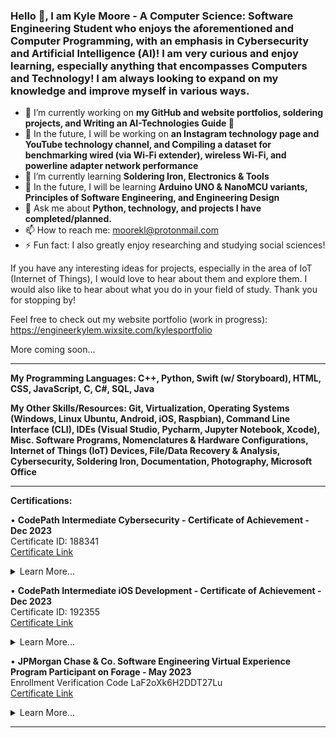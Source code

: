 ### Hello 👋, I am Kyle Moore - A Computer Science: Software Engineering Student who enjoys the aforementioned and Computer Programming, with an emphasis in Cybersecurity and Artificial Intelligence (AI)! I am very curious and enjoy learning, especially anything that encompasses Computers and Technology! I am always looking to expand on my knowledge and improve myself in various ways.

- 🔭 I’m currently working on **my GitHub and website portfolios, soldering projects, and Writing an AI-Technologies Guide 👀**
- 🌠 In the future, I will be working on **an Instagram technology page and YouTube technology channel, and Compiling a dataset for benchmarking wired (via Wi-Fi extender), wireless Wi-Fi, and powerline adapter network performance**
- 🌱 I’m currently learning __Soldering Iron, Electronics & Tools__
- 🚀 In the future, I will be learning **Arduino UNO & NanoMCU variants, Principles of Software Engineering, and Engineering Design**
- 💬 Ask me about **Python, technology, and projects I have completed/planned.**
- 📫 How to reach me: moorekl@protonmail.com
- ⚡ Fun fact: I also greatly enjoy researching and studying social sciences!



If you have any interesting ideas for projects, especially in the area of IoT (Internet of Things), I would love to hear about them and explore them. I would also like to hear about what you do in your field of study. Thank you for stopping by!

Feel free to check out my website portfolio (work in progress): https://engineerkylem.wixsite.com/kylesportfolio

More coming soon...



----------------------------------------------------------------------------------------------------------------------------------------------------

**My Programming Languages: C++, Python, Swift (w/ Storyboard), HTML, CSS, JavaScript, C, C#, SQL, Java**

**My Other Skills/Resources: Git, Virtualization, Operating Systems (Windows, Linux Ubuntu, Android, iOS, Raspbian), Command Line Interface (CLI), IDEs (Visual Studio, Pycharm, Jupyter Notebook, Xcode), Misc. Software Programs, Nomenclatures & Hardware Configurations, Internet of Things (IoT) Devices, File/Data Recovery & Analysis, Cybersecurity, Soldering Iron, Documentation, Photography, Microsoft Office**

----------------------------------------------------------------------------------------------------------------------------------------------------

**Certifications:**

• **CodePath Intermediate Cybersecurity - Certificate of Achievement - Dec 2023**  
Certificate ID: 188341  
[Certificate Link](https://drive.google.com/file/d/1AJ5BSaQCkPQY4wx7ZYNT_m0RDwx9G7Ts/view)

<details>
  <summary>Learn More...</summary>
  <blockquote>

   • Demonstrated mastery of essential cybersecurity tools, including Wireshark, MISP, Audit, and Splunk.

   • Successfully simulated real-world cyberattacks and performed thorough analyses to assess their impact on diverse systems.

   • Utilized data mining techniques to identify potential attackers and conducted extensive file analysis using Splunk.

   • Implemented effective Denial-of-Service (DoS) mitigation strategies using Audit.

   • Conducted comprehensive research on the historical context of well-known attacks through MISP.

   • Applied knowledge of networking, the OSI model, and IP protocols to execute precise incident response procedures.

   • Acquired a strong foundational understanding of Cybersecurity, reinforcing and expanding my digital security expertise.
   
  </blockquote>
</details>    

• **CodePath Intermediate iOS Development - Certificate of Achievement - Dec 2023**  
Certificate ID: 192355  
[Certificate Link](https://drive.google.com/file/d/13gr-wILhl5TezI0gLkDO_Ju0DeuEI6OY/view)

<details>
  <summary>Learn More...</summary>
  <blockquote>

   • Demonstrated expertise in building iOS apps with meticulous attention to detail, ensuring both comprehensible code and sleek User Interfaces (UI). Proficiently utilized Xcode on macOS for development.

   • Added additional features and quality-of-life elements to enhance app functionality and user experience. Improvements encompassed aesthetics, additional features (e.g., camera implementation), and more.

   • Implemented various aspects of iOS app development, including APIs, controllers (e.g., tab bar, table view), backend/server development using back4app, and other essential features.

   • Enhanced critical-thinking and problem-solving skills through extensive troubleshooting of IDEs during application development, addressing common errors, and optimizing development procedures.

   • Utilized Git, including branches, with built-in support within Xcode for version control and collaborative development.
   
  </blockquote>
</details>    

• **JPMorgan Chase & Co. Software Engineering Virtual Experience Program Participant on Forage - May 2023**  
Enrollment Verification Code LaF2oXk6H2DDT27Lu  
[Certificate Link](https://forage-uploads-prod.s3.amazonaws.com/completion-certificates/J.P.%20Morgan/R5iK7HMxJGBgaSbvk_J.P.%20Morgan_gfZ3N9dMRXakaoopY_1683679556751_completion_certificate.pdf)

<details>
  <summary>Learn More...</summary>
  <blockquote>

   • Established a local development environment by downloading essential files, tools, and dependencies.

   • Identified and rectified broken files in the repository, ensuring the correct output of the web application.

   • Utilized JPMorgan Chase's open-source library, Perspective, to create a live graph for displaying data feeds in a clear and visually appealing manner, catering to trader monitoring needs.

   • Developed fluency in command-line operations and Git, vital tools for effective programming. Emphasized the importance of Git for collaborative project work.

   • Gained proficiency in React, Typescript, and web application development.

  </blockquote>
</details>

----------------------------------------------------------------------------------------------------------------------------------------------------

<!--
**KyoKyle64/KyoKyle64** is a ✨ _special_ ✨ repository because its `README.md` (this file) appears on your GitHub profile.

Here are some ideas to get you started:

- 🔭 I’m currently working on ...
- 🌱 I’m currently learning ...
- 👯 I’m looking to collaborate on ...
- 🤔 I’m looking for help with ...
- 💬 Ask me about ...
- 📫 How to reach me: ...
- 😄 Pronouns: ...
- ⚡ Fun fact: ...
-->
